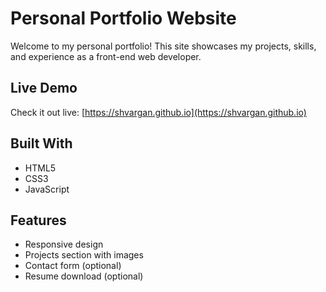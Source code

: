 # Personal Portfolio Website

Welcome to my personal portfolio! This site showcases my projects, skills, and experience as a front-end web developer.

## Live Demo

Check it out live: [https://shvargan.github.io](https://shvargan.github.io)

## Built With

- HTML5
- CSS3
- JavaScript

## Features

- Responsive design
- Projects section with images
- Contact form (optional)
- Resume download (optional)



